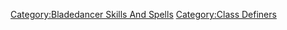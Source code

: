 [Category:Bladedancer Skills And
Spells](Category:Bladedancer_Skills_And_Spells "wikilink")
[Category:Class Definers](Category:Class_Definers "wikilink")
